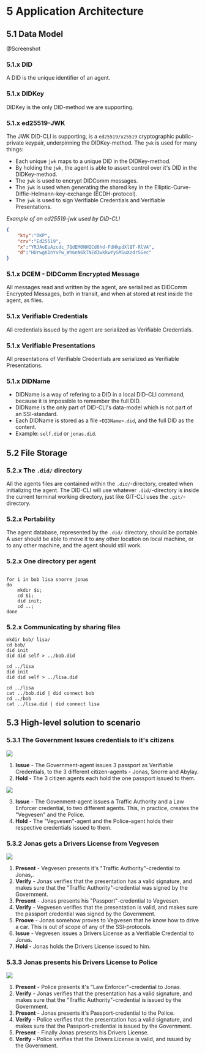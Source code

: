 # 5 Application Architecture



## 5.1 Data Model

@Screenshot

### 5.1.x DID

A DID is the unique identifier of an agent.

### 5.1.x DIDKey

DIDKey is the only DID-method we are supporting.

### 5.1.x ed25519-JWK

The JWK DID-CLI is supporting, is a `ed25519/x25519` cryptographic public-private keypair, underpinning the DIDKey-method. The `jwk` is used for many things:
- Each unique `jwk` maps to a unique DID in the DIDKey-method.
- By holding the `jwk`, the agent is able to assert control over it's DID in the DIDKey-method.
- The `jwk` is used to encrypt DIDComm messages.
- The `jwk` is used when generating the shared key in the Elliptic-Curve-Diffie-Helmann-key-exchange (ECDH-protocol).
- The `jwk` is used to sign Verifiable Credentials and Verifiable Presentations.

*Example of an ed25519-jwk used by DID-CLI*
```json
{
	"kty":"OKP",
	"crv":"Ed25519",
	"x":"YRJAoEuAzcdc_7QdEM0NHQCd6hd-FdHkpdXl8T-RlVA",
	"d":"HOrwgKInYvPw_Wh6nN6kTNEd3wkkwYySMSuXzdr5Gec"
}
```

### 5.1.x DCEM - DIDComm Encrypted Message

All messages read and written by the agent, are serialized as DIDComm Encrypted Messages, both in transit, and when at stored at rest inside the agent, as files.

### 5.1.x Verifiable Credentials

All credentials issued by the agent are serialized as Verifiable Credentials.

### 5.1.x Verifiable Presentations

All presentations of Verifiable Credentials are serialized as Verifiable Presentations.

### 5.1.x DIDName
- DIDName is a way of refering to a DID in a local DID-CLI command, because it is impossible to remember the full DID.
- DIDName is the only part of DID-CLI's data-model which is not part of an SSI-standard.
- Each DIDName is stored as a file `<DIDName>.did`, and the full DID as the content.
- Example: `self.did` or `jonas.did`.




## 5.2 File Storage

### 5.2.x The `.did/` directory

All the agents files are contained within the `.did/`-directory, created when initializing the agent. The DID-CLI will use whatever `.did/`-directory is inside the current terminal working directory, just like GIT-CLI uses the `.git/`-directory.

### 5.2.x Portability

The agent database, represented by the `.did/` directory, should be portable. A user should be able to move it to any other location on local machine, or to any other machine, and the agent should still work.


### 5.2.x One directory per agent

```

for i in bob lisa snorre jonas
do
	mkdir $i;
	cd $i;
	did init;
	cd ..;
done
```

### 5.2.x Communicating by sharing files

```
mkdir bob/ lisa/
cd bob/
did init
did did self > ../bob.did

cd ../lisa
did init
did did self > ../lisa.did

cd ../lisa
cat ../bob.did | did connect bob
cd ../bob
cat ../lisa.did | did connect lisa
```





## 5.3 High-level solution to scenario


### 5.3.1 The Government Issues credentials to it's citizens


![](./images/scenario-1-2.png)

1. **Issue** - The Government-agent issues 3 passport as Verifiable Credentials, to the 3 different citizen-agents - Jonas, Snorre and Abylay.
2. **Hold** - The 3 citizen agents each hold the one passport issued to them.


![](./images/scenario-3-4.png)

3. **Issue** - The Govenment-agent issues a Traffic Authority and a Law Enforcer credential, to two different agents. This, in practice, creates the "Vegvesen" and the Police.
4. **Hold** - The "Vegvesen"-agent and the Police-agent holds their respective credentials issued to them.


### 5.3.2 Jonas gets a Drivers License from Vegvesen

![](./images/scenario-part2.png)

1. **Present** - Vegvesen presents it's "Traffic Authority"-credential to Jonas,.
2.  **Verify** - Jonas verifies that the presentation has a valid signature, and makes sure that the "Traffic Authority"-credential was signed by the Government.
3. **Present** - Jonas presents his "Passport"-credential to Vegvesen.
4. **Verify** - Vegvesen verifies that the presentation is valid, and makes sure the passport credential was signed by the Government.
5. **Proove** - Jonas somehow proves to Vegvesen that he know how to drive a car. This is out of scope of any of the SSI-protocols.
6. **Issue** - Vegvesen issues a Drivers License as a Verifiable Credential to Jonas.
7.  **Hold** - Jonas holds the Drivers License issued to him.

### 5.3.3 Jonas presents his Drivers License to Police

![](./images/scenario-part3.png)

1. **Present** - Police presents it's "Law Enforcer"-credential to Jonas.
2. **Verify** - Jonas verifies that the presentation has a valid signature, and makes sure that the "Traffic Authority"-credential is issued by the Government.
3. **Present** - Jonas presents it's Passport-credential to the Police.
4. **Verify** - Police verifies that the presentation has a valid signature, and makes sure that the Passport-credential is issued by the Government.
5. **Present** - Finally Jonas presents his Drivers License.
6. **Verify** - Police verifies that the Drivers License is valid, and issued by the Government.
